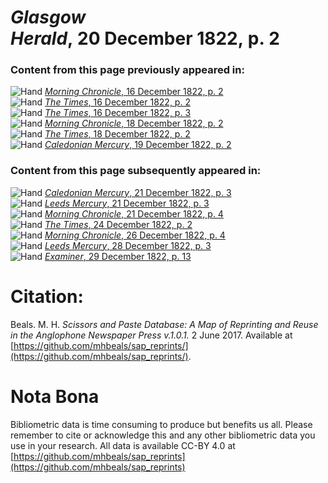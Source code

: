 # *Glasgow Herald*, 20 December 1822, p. 2  
  
### Content from this page previously appeared in:  
![Hand](http://scissorsandpaste.net/wp-content/uploads/2017/06/smallhandpointer.png) [*Morning Chronicle*, 16 December 1822, p. 2](https://mhbeals.github.io/sap_html/Morning-Chronicle/Morning-Chronicle-16-December-1822-p-2)  
![Hand](http://scissorsandpaste.net/wp-content/uploads/2017/06/smallhandpointer.png) [*The Times*, 16 December 1822, p. 2](https://mhbeals.github.io/sap_html/The-Times/The-Times-16-December-1822-p-2)  
![Hand](http://scissorsandpaste.net/wp-content/uploads/2017/06/smallhandpointer.png) [*The Times*, 16 December 1822, p. 3](https://mhbeals.github.io/sap_html/The-Times/The-Times-16-December-1822-p-3)  
![Hand](http://scissorsandpaste.net/wp-content/uploads/2017/06/smallhandpointer.png) [*Morning Chronicle*, 18 December 1822, p. 2](https://mhbeals.github.io/sap_html/Morning-Chronicle/Morning-Chronicle-18-December-1822-p-2)  
![Hand](http://scissorsandpaste.net/wp-content/uploads/2017/06/smallhandpointer.png) [*The Times*, 18 December 1822, p. 2](https://mhbeals.github.io/sap_html/The-Times/The-Times-18-December-1822-p-2)  
![Hand](http://scissorsandpaste.net/wp-content/uploads/2017/06/smallhandpointer.png) [*Caledonian Mercury*, 19 December 1822, p. 2](https://mhbeals.github.io/sap_html/Caledonian-Mercury/Caledonian-Mercury-19-December-1822-p-2)  
  
### Content from this page subsequently appeared in:  
![Hand](http://scissorsandpaste.net/wp-content/uploads/2017/06/smallhandpointer.png) [*Caledonian Mercury*, 21 December 1822, p. 3](https://mhbeals.github.io/sap_html/Caledonian-Mercury/Caledonian-Mercury-21-December-1822-p-3)  
![Hand](http://scissorsandpaste.net/wp-content/uploads/2017/06/smallhandpointer.png) [*Leeds Mercury*, 21 December 1822, p. 3](https://mhbeals.github.io/sap_html/Leeds-Mercury/Leeds-Mercury-21-December-1822-p-3)  
![Hand](http://scissorsandpaste.net/wp-content/uploads/2017/06/smallhandpointer.png) [*Morning Chronicle*, 21 December 1822, p. 4](https://mhbeals.github.io/sap_html/Morning-Chronicle/Morning-Chronicle-21-December-1822-p-4)  
![Hand](http://scissorsandpaste.net/wp-content/uploads/2017/06/smallhandpointer.png) [*The Times*, 24 December 1822, p. 2](https://mhbeals.github.io/sap_html/The-Times/The-Times-24-December-1822-p-2)  
![Hand](http://scissorsandpaste.net/wp-content/uploads/2017/06/smallhandpointer.png) [*Morning Chronicle*, 26 December 1822, p. 4](https://mhbeals.github.io/sap_html/Morning-Chronicle/Morning-Chronicle-26-December-1822-p-4)  
![Hand](http://scissorsandpaste.net/wp-content/uploads/2017/06/smallhandpointer.png) [*Leeds Mercury*, 28 December 1822, p. 3](https://mhbeals.github.io/sap_html/Leeds-Mercury/Leeds-Mercury-28-December-1822-p-3)  
![Hand](http://scissorsandpaste.net/wp-content/uploads/2017/06/smallhandpointer.png) [*Examiner*, 29 December 1822, p. 13](https://mhbeals.github.io/sap_html/Examiner/Examiner-29-December-1822-p-13)  


# Citation: 

Beals. M. H. *Scissors and Paste Database: A Map of Reprinting and Reuse in the Anglophone Newspaper Press v.1.0.1.* 2 June 2017. Available at [https://github.com/mhbeals/sap_reprints/](https://github.com/mhbeals/sap_reprints/). 

# Nota Bona

Bibliometric data is time consuming to produce but benefits us all. Please remember to cite or acknowledge this and any other bibliometric data you use in your research. All data is available CC-BY 4.0 at [https://github.com/mhbeals/sap_reprints](https://github.com/mhbeals/sap_reprints)